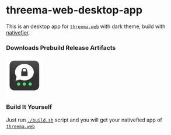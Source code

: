 # threema-web-desktop-app
This is an desktop app for [`threema.web`](https://web.threema.ch) with dark theme, build with [nativefier](https://github.com/jiahaog/nativefier).

### Downloads Prebuild Release Artifacts
<a href="https://github.com/qoomon/threema-web-desktop-app/releases">
  <img src="icon.png" width="100" height="100">
</a>

### Build It Yourself
Just run [`./build.sh`](`/build.sh`) script and you will get your nativefied app of [`threema.web`](https://web.threema.ch)
